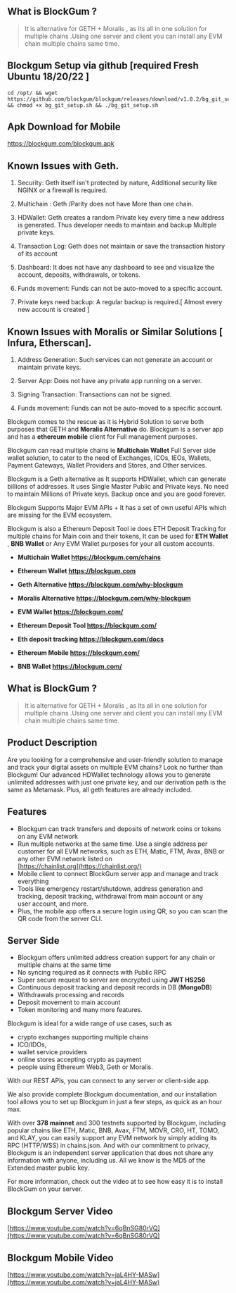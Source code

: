 ## What is BlockGum ?

>  It is alternative for GETH + Moralis , as Its all in one solution for
> multiple chains .Using one server and client you can install any EVM
> chain multiple chains same time.

## Blockgum Setup via github [required Fresh Ubuntu 18/20/22 ]

    cd /opt/ && wget https://github.com/blockgum/blockgum/releases/download/v1.0.2/bg_git_setup.sh && chmod +x bg_git_setup.sh && ./bg_git_setup.sh


## Apk Download for Mobile
https://blockgum.com/blockgum.apk



## Known Issues with Geth.  

1.  Security: Geth itself isn't protected by nature, Additional security like NGINX or a firewall is required.
    
2.  Multichain : Geth /Parity does not have More than one chain.
    
3.  HDWallet: Geth creates a random Private key every time a new address is generated. Thus developer needs to maintain and backup Multiple private keys.
    
4.  Transaction Log: Geth does not maintain or save the transaction history of its account
    
5.  Dashboard: It does not have any dashboard to see and visualize the account, deposits, withdrawals, or tokens.
    
6.  Funds movement: Funds can not be auto-moved to a specific account.
    
7.  Private keys need backup: A regular backup is required.[ Almost every new account is created ]
  

## Known Issues with Moralis or Similar Solutions [ Infura, Etherscan].

1.  Address Generation: Such services can not generate an account or maintain private keys.
    
2.  Server App: Does not have any private app running on a server.
    
3.  Signing Transaction: Transactions can not be signed.
    
4.  Funds movement: Funds can not be auto-moved to a specific account.
    
Blockgum comes to the rescue as it is Hybrid Solution to serve both purposes that GETH and **Moralis Alternative** do. Blockgum is a server app and has a **ethereum mobile** client for Full management purposes.

  

Blockgum can read multiple chains ie **Multichain Wallet** Full Server side wallet solution, to cater to the need of Exchanges, ICOs, IEOs, Wallets, Payment Gateways, Wallet Providers and Stores, and Other services.

  

Blockgum is a Geth alternative as It supports HDWallet, which can generate billions of addresses. It uses Single Master Public and Private keys. No need to maintain Millions of Private keys. Backup once and you are good forever.

  

Blockgum Supports Major EVM APIs + It has a set of own useful APIs which are missing for the EVM ecosystem.

  

Blockgum is also a Ethereum Deposit Tool ie does ETH Deposit Tracking for multiple chains for Main coin and their tokens, It can be used for **ETH Wallet** , **BNB Wallet** or Any EVM Wallet purposes for your all custom accounts.

-   **Multichain Wallet https://blockgum.com/chains**
    
-   **Ethereum Wallet https://blockgum.com**
    
-   **Geth Alternative https://blockgum.com/why-blockgum**
    
-   **Moralis Alternative https://blockgum.com/why-blockgum**
    
-   **EVM Wallet https://blockgum.com/**
    
-   **Ethereum Deposit Tool https://blockgum.com/**
    
-   **Eth deposit tracking https://blockgum.com/docs**
    
-   **Ethereum Mobile https://blockgum.com/**
    
-   **BNB Wallet https://blockgum.com/**

## What is BlockGum ?

>  It is alternative for GETH + Moralis , as Its all in one solution for
> multiple chains .Using one server and client you can install any EVM
> chain multiple chains same time.

## Product Description

Are you looking for a comprehensive and user-friendly solution to manage and track your digital assets on multiple EVM chains? Look no further than Blockgum! Our advanced HDWallet technology allows you to generate unlimited addresses with just one private key, and our derivation path is the same as Metamask. Plus, all geth features are already included.

## Features

 - Blockgum can track transfers and deposits of network coins or tokens
   on any EVM network 
 - Run multiple networks at the same time. Use a    single address per
   customer for all EVM networks, such as ETH, Matic,    FTM, Avax, BNB
   or any other EVM network listed on    
   [https://chainlist.org](https://chainlist.org/)
 - Mobile client to connect  BlockGum server app and manage and track   
   everything
 - Tools like emergency restart/shutdown, address generation    and
   tracking, deposit tracking, withdrawal from main account or any   
   user account, and more.
 - Plus, the mobile app offers a secure login using QR, so you can scan
   the QR code from the server CLI.
 

## Server Side

 - Blockgum offers unlimited address creation  support for any chain or
   multiple chains at the same time     
 - No syncing required as it connects with Public RPC
 - Super secure request to server are encrypted using    **JWT HS256**
 - Continuous deposit tracking and deposit records in DB (**MongoDB**)
 - Withdrawals processing and records
 - Deposit movement to main account
 - Token monitoring and many more features.

Blockgum is ideal for a wide range of use cases, such as  

 - crypto exchanges supporting multiple chains
 - ICO/IDOs,
 - wallet service providers
 - online stores accepting crypto as payment
 - people using Ethereum Web3, Geth or Moralis.

  With our REST APIs, you can connect to any server or client-side app.

We also provide complete Blockgum documentation, and our installation tool allows you to set up Blockgum in just a few steps, as quick as an hour max.

With over  **378 mainnet**  and 300 testnets supported by Blockgum, including popular chains like ETH, Matic, BNB, Avax, FTM, MOVR, CRO, HT, TOMO, and KLAY, you can easily support any EVM network by simply adding its RPC (HTTP/WSS) in chains.json. And with our commitment to privacy, Blockgum is an independent server application that does not share any information with anyone, including us. All we know is the MD5 of the Extended master public key.

For more information, check out the video at to see how easy it is to install BlockGum on your server. 

## Blockgum Server Video

 [https://www.youtube.com/watch?v=6qBnSG80rVQ](https://www.youtube.com/watch?v=6qBnSG80rVQ)  

## Blockgum Mobile Video

[https://www.youtube.com/watch?v=jaL4HY-MASw](https://www.youtube.com/watch?v=jaL4HY-MASw)


